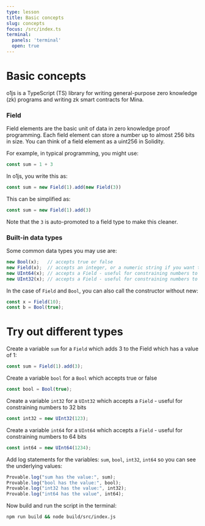 ```yaml
---
type: lesson
title: Basic concepts
slug: concepts
focus: /src/index.ts
terminal:
  panels: 'terminal'
  open: true
---
```

# Basic concepts
o1js is a TypeScript (TS) library for writing general-purpose zero knowledge (zk) programs and writing zk smart contracts for Mina.


### Field
Field elements are the basic unit of data in zero knowledge proof programming. Each field element can store a number up to almost 256 bits in size. You can think of a field element as a uint256 in Solidity.

For example, in typical programming, you might use:
```ts
const sum = 1 + 3
```

In o1js, you write this as:
```ts
const sum = new Field(1).add(new Field(3))
```

This can be simplified as:
```ts
const sum = new Field(1).add(3)
```

Note that the `3` is auto-promoted to a field type to make this cleaner.

### Built-in data types
Some common data types you may use are:

```ts
new Bool(x);   // accepts true or false
new Field(x);  // accepts an integer, or a numeric string if you want to represent a number greater than JavaScript can represent but within the max value that a field can store.
new UInt64(x); // accepts a Field - useful for constraining numbers to 64 bits
new UInt32(x); // accepts a Field - useful for constraining numbers to 32 bits
```

In the case of `Field` and `Bool`, you can also call the constructor without new:
```ts
const x = Field(10);
const b = Bool(true);
```

# Try out different types

Create a variable `sum` for a `Field` which adds 3 to the Field which has a value of 1:
```ts add={1}
const sum = Field(1).add(3);
```
Create a variable `bool` for a `Bool` which accepts true or false
```ts add={1}
const bool = Bool(true);
```
Create a variable `int32` for a `UInt32` which accepts a `Field` - useful for constraining numbers to 32 bits
```ts add={1}
const int32 = new UInt32(123);
```
Create a variable `int64` for a `UInt64` which accepts a `Field` - useful for constraining numbers to 64 bits
```ts add={1}
const int64 = new UInt64(1234);
```
Add log statements for the variables: `sum`, `bool`, `int32`, `int64` so you can see the underlying values:
```ts add={1-4}
Provable.log("sum has the value:", sum);
Provable.log("bool has the value:", bool);
Provable.log("int32 has the value:", int32);
Provable.log("int64 has the value", int64);
```

Now build and run the script in the terminal:
```bash
npm run build && node build/src/index.js
```
